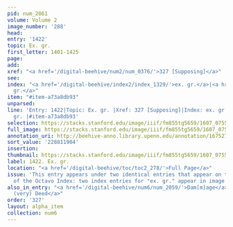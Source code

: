 ```yaml
---
pid: num_2061
volume: Volume 2
image_number: '288'
head:
entry: '1422'
topic: Ex. gr.
first_letter: 1401-1425
page:
add:
xref: "<a href='/digital-beehive/num2/num_0376/'>327 [Supposing]</a>"
see:
index: "<a href='/digital-beehive/index2/index_1329/'>ex. gr.</a>|<a href='/digital-beehive/index2/index_1329/'>ex.
  gr.</a>"
item: "#item-a73a8db93"
unparsed:
line: 'Entry: 1422|Topic: Ex. gr. |Xref: 327 [Supposing]|Index: ex. gr. |Index: ex.
  gr. |#item-a73a8db93'
selection: https://stacks.stanford.edu/image/iiif/fm855tg5659/1607_0755/943,1904,2654,229/full/0/default.jpg
full_image: https://stacks.stanford.edu/image/iiif/fm855tg5659/1607_0755/full/full/0/default.jpg
annotation_uri: http://beehive-anno.library.upenn.edu/annotation/1675279011398
sort_value: '228811904'
insertion:
thumbnail: https://stacks.stanford.edu/image/iiif/fm855tg5659/1607_0755/943,1904,600,180/250,/0/default.jpg
label: 1422. Ex. gr.
location: "<a href='/digital-beehive/toc/toc2_278/'>Full Page</a>"
issue: 'This entry appears under two identical entries that appear on the same page
  of the Octavo Index: two index entries for "ex. gr." appear in image 3.19.'
also_in_entry: "<a href='/digital-beehive/num6/num_2059/'>Dam[m]age</a>|<a href='/digital-beehive/num6/num_2060/'>In
  (very) Deed</a>"
order: '327'
layout: alpha_item
collection: num6
---
```

